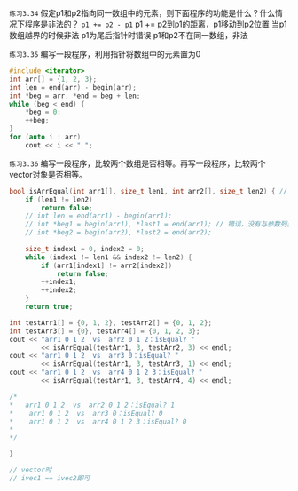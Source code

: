 `练习3.34` 假定p1和p2指向同一数组中的元素，则下面程序的功能是什么？什么情况下程序是非法的？
`p1 += p2 - p1`
p1 += p2到p1的距离，p1移动到p2位置
当p1数组越界的时候非法
p1为尾后指针时错误
p1和p2不在同一数组，非法

`练习3.35` 编写一段程序，利用指针将数组中的元素置为0
```cpp
#include <iterator>
int arr[] = {1, 2, 3};
int len = end(arr) - begin(arr);
int *beg = arr, *end = beg + len;
while (beg < end) {
    *beg = 0;
    ++beg;
}
for (auto i : arr) 
    cout << i << " ";
```

`练习3.36` 编写一段程序，比较两个数组是否相等。再写一段程序，比较两个vector对象是否相等。
```cpp
bool isArrEqual(int arr1[], size_t len1, int arr2[], size_t len2) { // 参数也可以改为void
    if (len1 != len2)
        return false;
    // int len = end(arr1) - begin(arr1);
    // int *beg1 = begin(arr1), *last1 = end(arr1); // 错误，没有与参数列表匹配的 重载函数 "begin" 实例 -- 参数类型为:  (int *)
    // int *beg2 = begin(arr2), *last2 = end(arr2);
    
    size_t index1 = 0, index2 = 0;
    while (index1 != len1 && index2 != len2) {
        if (arr1[index1] != arr2[index2])
            return false;
        ++index1;
        ++index2;
    }
    return true;

int testArr1[] = {0, 1, 2}, testArr2[] = {0, 1, 2};
int testArr3[] = {0}, testArr4[] = {0, 1, 2, 3};
cout << "arr1 0 1 2  vs  arr2 0 1 2：isEqual? " 
        << isArrEqual(testArr1, 3, testArr2, 3) << endl;
cout << "arr1 0 1 2  vs  arr3 0：isEqual? " 
        << isArrEqual(testArr1, 3, testArr3, 1) << endl;
cout << "arr1 0 1 2  vs  arr4 0 1 2 3：isEqual? " 
        << isArrEqual(testArr1, 3, testArr4, 4) << endl;

/*
*   arr1 0 1 2  vs  arr2 0 1 2：isEqual? 1
*    arr1 0 1 2  vs  arr3 0：isEqual? 0
*    arr1 0 1 2  vs  arr4 0 1 2 3：isEqual? 0
*
*/

}

// vector时
// ivec1 == ivec2即可
```